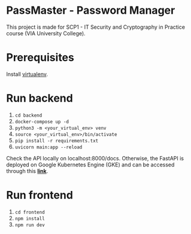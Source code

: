 # PassMaster - Password Manager
This project is made for SCP1 - IT Security and Cryptography in Practice course (VIA University College).

# Prerequisites 
Install [virtualenv](https://virtualenv.pypa.io/en/latest/installation.html).

# Run backend
1. `cd backend`
2. `docker-compose up -d`
3. `python3 -m <your_virtual_env> venv`
4. `source <your_virtual_env>/bin/activate`
5. `pip install -r requirements.txt`
6. `uvicorn main:app --reload`

Check the API locally on localhost:8000/docs.
Otherwise, the FastAPI is deployed on Google Kubernetes Engine (GKE) and can be accessed through this **[link](http://34.88.205.92:8000/docs)**.

# Run frontend
1. `cd frontend`
2. `npm install`
3. `npm run dev`